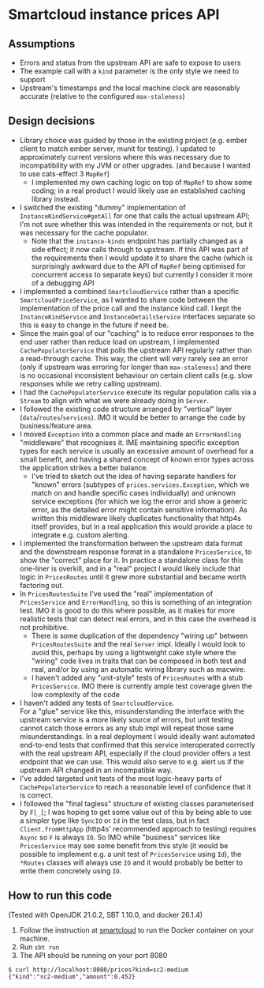# Smartcloud instance prices API

## Assumptions

 - Errors and status from the upstream API are safe to expose to users
 - The example call with a `kind` parameter is the only style we need to support
 - Upstream's timestamps and the local machine clock are reasonably accurate (relative to the configured `max-staleness`)

## Design decisions
 
 - Library choice was guided by those in the existing project (e.g. ember client to match ember server, munit for testing).
 I updated to approximately current versions where this was necessary due to incompatibility with my JVM or other upgrades.
 (and because I wanted to use cats-effect 3 `MapRef`)
    - I implemented my own caching logic on top of `MapRef` to show some coding; in a real product I would likely use
    an established caching library instead.
 - I switched the existing "dummy" implementation of `InstanceKindService#getAll` for one that calls the actual upstream
 API; I'm not sure whether this was intended in the requirements or not, but it was necessary for the cache populator.
    - Note that the `instance-kinds` endpoint has partially changed as a side effect; it now calls through to upstream.
    If this API was part of the requirements then I would update it to share the cache (which is surprisingly awkward
    due to the API of `MapRef` being optimised for concurrent access to separate keys) but currently I consider it more 
    of a debugging API
 - I implemented a combined `SmartcloudService` rather than a specific `SmartcloudPriceService`, as I wanted to share
 code between the implementation of the price call and the instance kind call. I kept the `InstanceKindService` and 
 `InstanceDetailsService` interfaces separate so this is easy to change in the future if need be.
 - Since the main goal of our "caching" is to reduce error responses to the end user rather than reduce load on upstream,
 I implemented `CachePopulatorService` that polls the upstream API regularly rather than a read-through cache. This way,
 the client will very rarely see an error (only if upstream was erroring for longer than `max-staleness`) and there is
 no occasional inconsistent behaviour on certain client calls (e.g. slow responses while we retry calling upstream).
 - I had the `CachePopulatorService` execute its regular population calls via a `Stream` to align with what we were 
 already doing in `Server`. 
 - I followed the existing code structure arranged by "vertical" layer (`data`/`routes`/`services`). IMO it would be
 better to arrange the code by business/feature area.
 - I moved `Exception` into a common place and made an `ErrorHandling` "middleware" that recognises it. IME maintaining
 specific exception types for each service is usually an excessive amount of overhead for a small benefit, and having a
 shared concept of known error types across the application strikes a better balance.
    - I've tried to sketch out the idea of having separate handlers for "known" errors (subtypes of 
    `prices.services.Exception`, which we match on and handle specific cases individually)
    and unknown service exceptions (for which we log the error and show a generic error, as the detailed error might
    contain sensitive information). As written this middleware likely duplicates functionality that http4s itself
    provides, but in a real application this would provide a place to integrate e.g. custom alerting.
 - I implemented the transformation between the upstream data format and the downstream response format in a standalone
 `PricesService`, to show the "correct" place for it. In practice a standalone class for this one-liner is overkill,
 and in a "real" project I would likely include that logic in `PricesRoutes` until it grew more substantial and became
 worth factoring out.
 - In `PricesRoutesSuite` I've used the "real" implementation of `PricesService` and `ErrorHandling`, so this is
 something of an integration test. IMO it is good to do this where possible, as it makes for more realistic tests that
 can detect real errors, and in this case the overhead is not prohibitive.
    - There is some duplication of the dependency "wiring up" between `PricesRoutesSuite` and the real `Server` impl.
    Ideally I would look to avoid this, perhaps by using a lightweight cake style where the "wiring" code lives in
    traits that can be composed in both test and real, and/or by using an automatic wiring library such as macwire.
    - I haven't added any "unit-style" tests of `PricesRoutes` with a stub
    `PricesService`. IMO there is currently ample test coverage given the low complexity of the code
 - I haven't added any tests of `SmartcloudService`.  
 For a "glue" service like this, misunderstanding the interface with the upstream service is a more likely source
 of errors, but unit testing cannot catch those errors as any stub impl will repeat those same misunderstandings.
 In a real deployment I would ideally want automated end-to-end tests that confirmed that this service interoperated
 correctly with the real upstream API, especially if the cloud provider offers a test endpoint that we can use.
 This would also serve to e.g. alert us if the upstream API changed in an incompatible way.
 - I've added targeted unit tests of the most logic-heavy parts of `CachePopulatorService` to reach a reasonable level 
 of confidence that it is correct. 
 - I followed the "final tagless" structure of existing classes parameterised by `F[_]`; I was hoping to get some value
 out of this by being able to use a simpler type like `SyncIO` or `Id` in the test class, but in fact 
 `Client.fromHttpApp` (http4s' recommended approach to testing) requires `Async` so `F` is always `IO`. So IMO while
 "business" services like `PricesService` may see some benefit from this style (it would be possible to implement e.g.
 a unit test of `PricesService` using `Id`), the `*Routes` classes will always use `IO` and it would probably be better
 to write them concretely using `IO`.

## How to run this code

(Tested with OpenJDK 21.0.2, SBT 1.10.0, and docker 26.1.4)

1. Follow the instruction at [smartcloud](https://hub.docker.com/r/smartpayco/smartcloud) to run the Docker container on your machine.
1. Run `sbt run`
1. The API should be running on your port 8080
````
$ curl http://localhost:8080/prices?kind=sc2-medium
{"kind":"sc2-medium","amount":0.452}
````